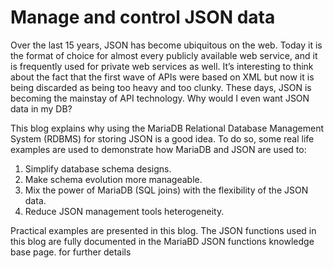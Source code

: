 # Manage and control JSON data

Over the last 15 years, JSON has become ubiquitous on the web. Today it is the format of choice for almost every publicly available web service, and it is frequently used for private web services as well. It’s interesting to think about the fact that the first wave of APIs were based on XML but now it is being discarded as being too heavy and too clunky. These days, JSON is becoming the mainstay of API technology. 
Why would I even want JSON data in my DB?

This blog explains why using the MariaDB Relational Database Management System (RDBMS) for storing JSON is a good idea. To do so, some real life examples are used to demonstrate how MariaDB and JSON are used to:

1. Simplify database schema designs.     
2. Make schema evolution more manageable.  
3. Mix the power of MariaDB (SQL joins) with the flexibility of the JSON data.  
4. Reduce JSON management tools heterogeneity.  

Practical examples are presented in this blog. The JSON functions used in this blog are fully documented in the MariaBD JSON functions knowledge base page. for further details 
